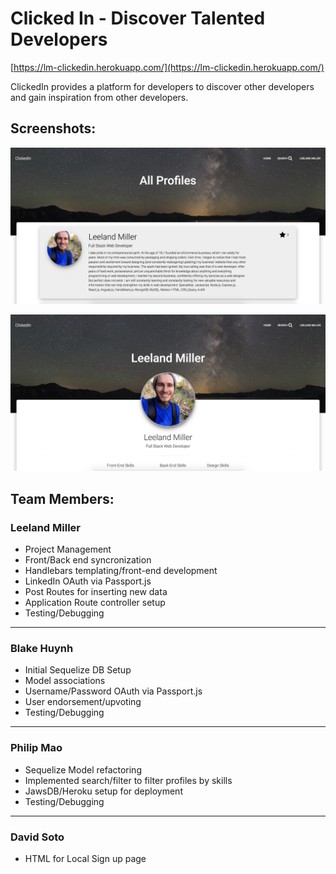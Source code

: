 # Clicked In - Discover Talented Developers

[https://lm-clickedin.herokuapp.com/](https://lm-clickedin.herokuapp.com/)


ClickedIn provides a platform for developers to discover other developers and gain inspiration from other developers.

## Screenshots:

![Screenshot1](./public/assets/img/rootscreenshot.png)

![Screenshot1](./public/assets/img/profilescreenshot.png)

## Team Members:

### Leeland Miller

* Project Management
* Front/Back end syncronization
* Handlebars templating/front-end development
* LinkedIn OAuth via Passport.js
* Post Routes for inserting new data
* Application Route controller setup 
* Testing/Debugging

---

### Blake Huynh

* Initial Sequelize DB Setup
* Model associations
* Username/Password OAuth via Passport.js
* User endorsement/upvoting
* Testing/Debugging

---

### Philip Mao

* Sequelize Model refactoring
* Implemented search/filter to filter profiles by skills
* JawsDB/Heroku setup for deployment
* Testing/Debugging

---

### David Soto

* HTML for Local Sign up page
